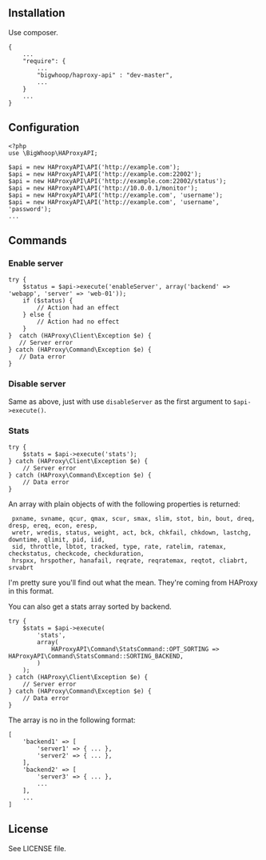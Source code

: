 ## Installation

Use composer.

    {
        ...
        "require": {
            ...
            "bigwhoop/haproxy-api" : "dev-master",
            ...
        }
        ...
    }

## Configuration
    
    <?php
    use \BigWhoop\HAProxyAPI;
    
    $api = new HAProxyAPI\API('http://example.com');
    $api = new HAProxyAPI\API('http://example.com:22002');
    $api = new HAProxyAPI\API('http://example.com:22002/status');
    $api = new HAProxyAPI\API('http://10.0.0.1/monitor');
    $api = new HAProxyAPI\API('http://example.com', 'username');
    $api = new HAProxyAPI\API('http://example.com', 'username', 'password');
    ...

## Commands

### Enable server
    
    try {
        $status = $api->execute('enableServer', array('backend' => 'webapp', 'server' => 'web-01'));
        if ($status) {
            // Action had an effect
        } else {
            // Action had no effect
        }
    }  catch (HAProxy\Client\Exception $e) {
       // Server error
    } catch (HAProxy\Command\Exception $e) {
       // Data error
    }


### Disable server

Same as above, just with use `disableServer` as the first argument to `$api->execute()`.


### Stats

    try {
        $stats = $api->execute('stats');
    } catch (HAProxy\Client\Exception $e) {
        // Server error
    } catch (HAProxy\Command\Exception $e) {
        // Data error
    }

An array with plain objects of with the following properties is returned:

     pxname, svname, qcur, qmax, scur, smax, slim, stot, bin, bout, dreq, dresp, ereq, econ, eresp,
     wretr, wredis, status, weight, act, bck, chkfail, chkdown, lastchg, downtime, qlimit, pid, iid,
     sid, throttle, lbtot, tracked, type, rate, ratelim, ratemax, checkstatus, checkcode, checkduration,
     hrspxx, hrspother, hanafail, reqrate, reqratemax, reqtot, cliabrt, srvabrt

I'm pretty sure you'll find out what the mean. They're coming from HAProxy in this format.

You can also get a stats array sorted by backend.

    try {
        $stats = $api->execute(
            'stats',
            array(
                HAProxyAPI\Command\StatsCommand::OPT_SORTING => HAProxyAPI\Command\StatsCommand::SORTING_BACKEND,
            )
        );
    } catch (HAProxy\Client\Exception $e) {
        // Server error
    } catch (HAProxy\Command\Exception $e) {
        // Data error
    }

The array is no in the following format:

    [
        'backend1' => [
            'server1' => { ... },
            'server2' => { ... },
        ],
        'backend2' => [
            'server3' => { ... },
            ...
        ],
        ...
    ]


## License

See LICENSE file.